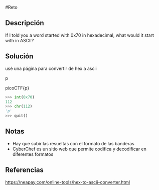 #Reto

## Descripción
If I told you a word started with 0x70 in hexadecimal, what would it start with in ASCII?
## Solución
usé una página para convertir de hex a ascii

p

picoCTF{p}

```python
>>> int(0x70)
112
>>> chr(112)
'p'
>>> quit()
```
## Notas
* Hay que subir las resueltas con el formato de las banderas
* CyberChef es un sitio web que permite codifica y decodificar en diferentes formatos
## Referencias
https://neapay.com/online-tools/hex-to-ascii-converter.html
